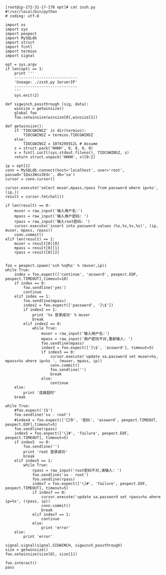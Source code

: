     [root@ip-172-31-17-178 opt]# cat zssh.py
    #!/usr/local/bin/python
    # coding: utf-8

    import os
    import sys
    import pexpect
    import MySQLdb
    import struct
    import fcntl
    import termios
    import signal

    opt = sys.argv
    if len(opt) == 1:
        print '''
        ----------------------------
        'Useage: ./zssh.py ServerIP'
        ----------------------------
        '''
        sys.exit(2)

    def sigwinch_passthrough (sig, data):
        winsize = getwinsize()
        global foo
        foo.setwinsize(winsize[0],winsize[1])

    def getwinsize():
        if 'TIOCGWINSZ' in dir(termios):
            TIOCGWINSZ = termios.TIOCGWINSZ
        else:
            TIOCGWINSZ = 1074295912L # Assume
        s = struct.pack('HHHH', 0, 0, 0, 0)
        x = fcntl.ioctl(sys.stdout.fileno(), TIOCGWINSZ, s)
        return struct.unpack('HHHH', x)[0:2]

    ip = opt[1]
    conn = MySQLdb.connect(host='localhost', user='root', passwd='1Qaz2Wsx3Edc', db='sa')
    cursor = conn.cursor()

    cursor.execute('select muser,mpass,rpass from password where ip=%s', (ip,))
    result = cursor.fetchall()

    if len(result) == 0:
        muser = raw_input('输入用户名:')
        mpass = raw_input('输入用户密码: ')
        rpass = raw_input('输入root密码: ')
        cursor.execute('insert into password values (%s,%s,%s,%s)', (ip, muser, mpass, rpass))
        conn.commit()
    elif len(result) == 1:
        muser = result[0][0]
        mpass = result[0][1]
        rpass = result[0][2]


    foo = pexpect.spawn('ssh %s@%s' % (muser,ip))
    while True:
        index = foo.expect(['continue', 'assword', pexpect.EOF, pexpect.TIMEOUT],timeout=10)
        if index == 0:
            foo.sendline('yes')
            continue
        elif index == 1:
            foo.sendline(mpass)
            index2 = foo.expect(['password', ']\$'])
            if index2 == 1:
                print '%s 登录成功' % muser
                break
            elif index2 == 0:
                while True:
                    muser = raw_input('输入用户名:')
                    mpass = raw_input('用户密码不对,重新输入: ')
                    foo.sendline(mpass)
                    index3 = foo.expect([']\$', 'assword'], timeout=5)
                    if index3 == 0:
                        cursor.execute('update sa.password set muser=%s, mpass=%s where ip=%s ', (muser, mpass, ip))
                        conn.commit()
                        foo.sendline('')
                        break
                    else:
                        continue
        else:
            print '连接超时' 
        break

    while True:
        #foo.expect(']$')
        foo.sendline('su - root')
        #index4 = foo.expect(['口令', '密码', 'assword', pexpect.TIMEOUT, pexpect.EOF],timeout=5)
        foo.sendline(rpass)
        index5 = foo.expect(['\]#', 'failure', pexpect.EOF, pexpect.TIMEOUT], timeout=5)
        if index5  == 0:
            foo.sendline('')
            print 'root 登录成功'
            break
        elif index5 == 1:
            while True:
                rpass = raw_input('root密码不对,请输入: ')
                foo.sendline('su - root')
                foo.sendline(rpass)
                index7 = foo.expect(['\]#', 'failure', pexpect.EOF, pexpect.TIMEOUT], timeout=5)
                if index7 == 0:
                    cursor.execute('update sa.password set rpass=%s where ip=%s', (rpass, ip))
                    conn.commit()
                    break
                elif index7 == 1:
                    continue
                else:
                    print 'error'
        else:
            print 'error'

    signal.signal(signal.SIGWINCH, sigwinch_passthrough)
    size = getwinsize()
    foo.setwinsize(size[0], size[1])

    foo.interact()
    pass
